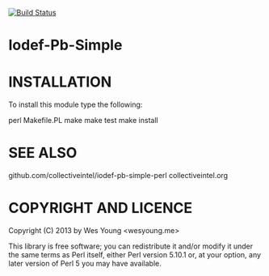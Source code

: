 [![Build Status](https://travis-ci.org/csirtgadgets/iodef-pb-simple-perl.png?branch=master)](https://travis-ci.org/csirtgadgets/iodef-pb-simple-perl)

Iodef-Pb-Simple
==

INSTALLATION
==

To install this module type the following:

   perl Makefile.PL
   make
   make test
   make install

SEE ALSO
==

   github.com/collectiveintel/iodef-pb-simple-perl
   collectiveintel.org

COPYRIGHT AND LICENCE
==
Copyright (C) 2013 by Wes Young <wesyoung.me>

This library is free software; you can redistribute it and/or modify
it under the same terms as Perl itself, either Perl version 5.10.1 or,
at your option, any later version of Perl 5 you may have available.

